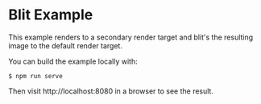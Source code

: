 # Blit Example

This example renders to a secondary render target and blit's the resulting image to the default 
render target.

You can build the example locally with:

```
$ npm run serve
```

Then visit http://localhost:8080 in a browser to see the result.

